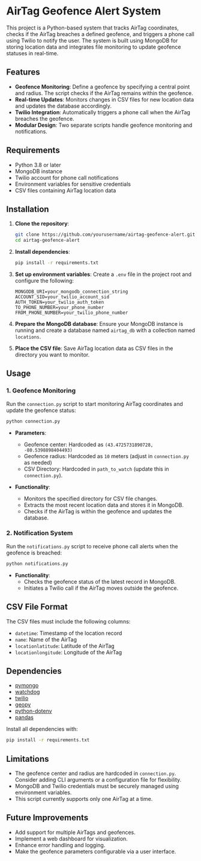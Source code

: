 # AirTag Geofence Alert System

This project is a Python-based system that tracks AirTag coordinates, checks if the AirTag breaches a defined geofence, and triggers a phone call using Twilio to notify the user. The system is built using MongoDB for storing location data and integrates file monitoring to update geofence statuses in real-time.

## Features

- **Geofence Monitoring**: Define a geofence by specifying a central point and radius. The script checks if the AirTag remains within the geofence.
- **Real-time Updates**: Monitors changes in CSV files for new location data and updates the database accordingly.
- **Twilio Integration**: Automatically triggers a phone call when the AirTag breaches the geofence.
- **Modular Design**: Two separate scripts handle geofence monitoring and notifications.

## Requirements

- Python 3.8 or later
- MongoDB instance
- Twilio account for phone call notifications
- Environment variables for sensitive credentials
- CSV files containing AirTag location data

## Installation

1. **Clone the repository**:

   ```bash
   git clone https://github.com/yourusername/airtag-geofence-alert.git
   cd airtag-geofence-alert
   ```

2. **Install dependencies**:

   ```bash
   pip install -r requirements.txt
   ```

3. **Set up environment variables**:
   Create a `.env` file in the project root and configure the following:

   ```env
   MONGODB_URI=your_mongodb_connection_string
   ACCOUNT_SID=your_twilio_account_sid
   AUTH_TOKEN=your_twilio_auth_token
   TO_PHONE_NUMBER=your_phone_number
   FROM_PHONE_NUMBER=your_twilio_phone_number
   ```

4. **Prepare the MongoDB database**:
   Ensure your MongoDB instance is running and create a database named `airtag_db` with a collection named `locations`.

5. **Place the CSV file**:
   Save AirTag location data as CSV files in the directory you want to monitor.

## Usage

### 1. Geofence Monitoring

Run the `connection.py` script to start monitoring AirTag coordinates and update the geofence status:

```bash
python connection.py
```

- **Parameters**:

  - Geofence center: Hardcoded as `(43.4725731890728, -80.5398898404493)`
  - Geofence radius: Hardcoded as `10` meters (adjust in `connection.py` as needed)
  - CSV Directory: Hardcoded in `path_to_watch` (update this in `connection.py`).

- **Functionality**:
  - Monitors the specified directory for CSV file changes.
  - Extracts the most recent location data and stores it in MongoDB.
  - Checks if the AirTag is within the geofence and updates the database.

### 2. Notification System

Run the `notifications.py` script to receive phone call alerts when the geofence is breached:

```bash
python notifications.py
```

- **Functionality**:
  - Checks the geofence status of the latest record in MongoDB.
  - Initiates a Twilio call if the AirTag moves outside the geofence.

## CSV File Format

The CSV files must include the following columns:

- `datetime`: Timestamp of the location record
- `name`: Name of the AirTag
- `locationlatitude`: Latitude of the AirTag
- `locationlongitude`: Longitude of the AirTag

## Dependencies

- [pymongo](https://pymongo.readthedocs.io/)
- [watchdog](https://python-watchdog.readthedocs.io/)
- [twilio](https://www.twilio.com/docs/libraries/python)
- [geopy](https://geopy.readthedocs.io/)
- [python-dotenv](https://github.com/theskumar/python-dotenv)
- [pandas](https://pandas.pydata.org/)

Install all dependencies with:

```bash
pip install -r requirements.txt
```

## Limitations

- The geofence center and radius are hardcoded in `connection.py`. Consider adding CLI arguments or a configuration file for flexibility.
- MongoDB and Twilio credentials must be securely managed using environment variables.
- This script currently supports only one AirTag at a time.

## Future Improvements

- Add support for multiple AirTags and geofences.
- Implement a web dashboard for visualization.
- Enhance error handling and logging.
- Make the geofence parameters configurable via a user interface.
